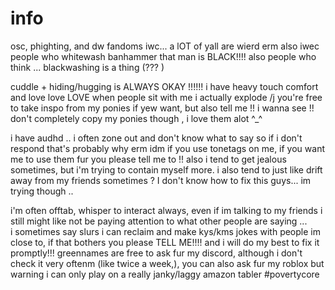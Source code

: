 # info
osc, phighting, and dw fandoms iwc... a lOT of yall are wierd erm 
also iwec people who whitewash banhammer that man is BLACK!!!! also people who think ... blackwashing is a thing (??? )

cuddle + hiding/hugging is ALWAYS OKAY !!!!!! i have heavy touch comfort and love love LOVE when people sit with me i actually explode /j
you're free to take inspo from my ponies if yew want, but also tell me !! i wanna see !!  don't completely copy my ponies though , i love them alot ^_^

i have audhd .. i often zone out and don't know what to say so if i don't respond that's probably why erm
idm if you use tonetags on me, if you want me to use them fur you please tell me to !!
also i tend to get jealous sometimes, but i'm trying to contain myself more. i also tend to just like drift away from my friends sometimes ? I don't know how to fix this guys... im trying though ..

i'm often offtab, whisper to interact always, even if im talking to my friends i still might like not be paying attention to what other people are saying ...  
i sometimes say slurs i can reclaim and make kys/kms jokes with people im close to, if that bothers you please TELL ME!!!! and i will do my best to fix it promptly!!!
greennames are free to ask fur my discord, although i don't check it very oftenm (like twice a week,), you can also ask fur my roblox but warning i can only play on a really janky/laggy amazon tabler #povertycore
